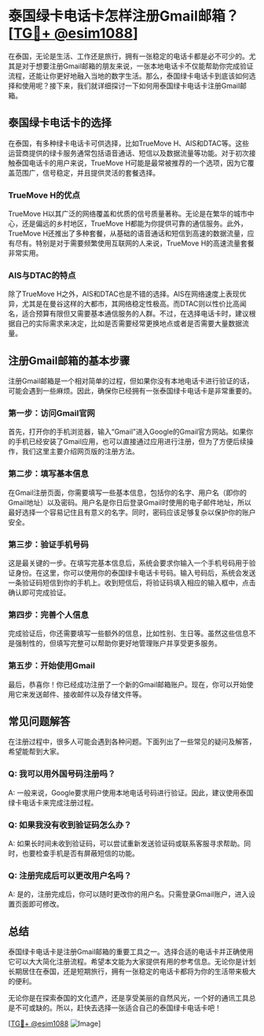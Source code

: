 # 泰国绿卡电话卡怎样注册Gmail邮箱？[[TG💪+ @esim1088](https://t.me/s/esim1088)]

在泰国，无论是生活、工作还是旅行，拥有一张稳定的电话卡都是必不可少的。尤其是对于想要注册Gmail邮箱的朋友来说，一张本地电话卡不仅能帮助你完成验证流程，还能让你更好地融入当地的数字生活。那么，泰国绿卡电话卡到底该如何选择和使用呢？接下来，我们就详细探讨一下如何用泰国绿卡电话卡注册Gmail邮箱。

## 泰国绿卡电话卡的选择

在泰国，有多种绿卡电话卡可供选择，比如TrueMove H、AIS和DTAC等。这些运营商提供的绿卡服务通常包括语音通话、短信以及数据流量等功能。对于初次接触泰国电话卡的用户来说，TrueMove H可能是最常被推荐的一个选项，因为它覆盖范围广，信号稳定，并且提供灵活的套餐选择。

### TrueMove H的优点

TrueMove H以其广泛的网络覆盖和优质的信号质量著称。无论是在繁华的城市中心，还是偏远的乡村地区，TrueMove H都能为你提供可靠的通信服务。此外，TrueMove H还推出了多种套餐，从基础的语音通话和短信到高速的数据流量，应有尽有。特别是对于需要频繁使用互联网的人来说，TrueMove H的高速流量套餐非常实用。

### AIS与DTAC的特点

除了TrueMove H之外，AIS和DTAC也是不错的选择。AIS在网络速度上表现优异，尤其是在曼谷这样的大都市，其网络稳定性极高。而DTAC则以性价比高闻名，适合预算有限但又需要基本通信服务的人群。不过，在选择电话卡时，建议根据自己的实际需求来决定，比如是否需要经常更换地点或者是否需要大量数据流量。

## 注册Gmail邮箱的基本步骤

注册Gmail邮箱是一个相对简单的过程，但如果你没有本地电话卡进行验证的话，可能会遇到一些麻烦。因此，确保你已经拥有一张泰国绿卡电话卡是非常重要的。

### 第一步：访问Gmail官网

首先，打开你的手机浏览器，输入“Gmail”进入Google的Gmail官方网站。如果你的手机已经安装了Gmail应用，也可以直接通过应用进行注册，但为了方便后续操作，我们这里主要介绍网页版的注册方法。

### 第二步：填写基本信息

在Gmail注册页面，你需要填写一些基本信息，包括你的名字、用户名（即你的Gmail地址）以及密码。用户名是你日后登录Gmail时使用的电子邮件地址，所以最好选择一个容易记住且有意义的名字。同时，密码应该足够复杂以保护你的账户安全。

### 第三步：验证手机号码

这是最关键的一步。在填写完基本信息后，系统会要求你输入一个手机号码用于验证身份。在这里，你可以使用你的泰国绿卡电话卡号码。输入号码后，系统会发送一条验证码短信到你的手机上。收到短信后，将验证码填入相应的输入框中，点击确认即可完成验证。

### 第四步：完善个人信息

完成验证后，你还需要填写一些额外的信息，比如性别、生日等。虽然这些信息不是强制性的，但填写完整可以帮助你更好地管理账户并享受更多服务。

### 第五步：开始使用Gmail

最后，恭喜你！你已经成功注册了一个新的Gmail邮箱账户。现在，你可以开始使用它来发送邮件、接收邮件以及存储文件等。

## 常见问题解答

在注册过程中，很多人可能会遇到各种问题。下面列出了一些常见的疑问及解答，希望能帮到大家。

### Q: 我可以用外国号码注册吗？

A: 一般来说，Google要求用户使用本地电话号码进行验证。因此，建议使用泰国绿卡电话卡来完成注册过程。

### Q: 如果我没有收到验证码怎么办？

A: 如果长时间未收到验证码，可以尝试重新发送验证码或联系客服寻求帮助。同时，也要检查手机是否有屏蔽短信的功能。

### Q: 注册完成后可以更改用户名吗？

A: 是的，注册完成后，你可以随时更改你的用户名。只需登录Gmail账户，进入设置页面即可修改。

## 总结

泰国绿卡电话卡是注册Gmail邮箱的重要工具之一。选择合适的电话卡并正确使用它可以大大简化注册流程。希望本文能为大家提供有用的参考信息。无论你是计划长期居住在泰国，还是短期旅行，拥有一张稳定的电话卡都将为你的生活带来极大的便利。

无论你是在探索泰国的文化遗产，还是享受美丽的自然风光，一个好的通讯工具总是不可或缺的。所以，赶快去选择一张适合自己的泰国绿卡电话卡吧！

[[TG💪+ @esim1088](https://t.me/s/esim1088) ![Image](https://i.postimg.cc/4NQfJmqS/Snipaste-2025-05-13-00-14-12.png)]